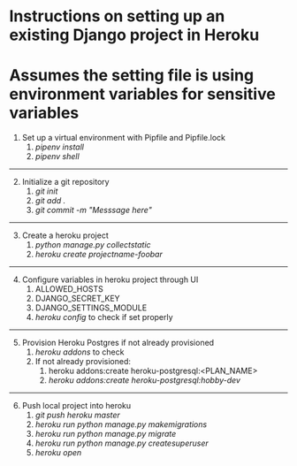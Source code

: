 # Instructions on setting up an existing Django project in Heroku
# Assumes the setting file is using environment variables for sensitive variables

1. Set up a virtual environment with Pipfile and Pipfile.lock
    1. *pipenv install*
    2. *pipenv shell*

------------------------------------------------
2. Initialize a git repository
    1. *git init*
    2. *git add .*
    3. *git commit -m "Messsage here"*

------------------------------------------------
3. Create a heroku project 
    1. *python manage.py collectstatic*
    2. *heroku create projectname-foobar*

------------------------------------------------
4. Configure variables in heroku project through UI
    1. ALLOWED_HOSTS
    2. DJANGO_SECRET_KEY
    3. DJANGO_SETTINGS_MODULE
    4. *heroku config* to check if set properly

------------------------------------------------
5. Provision Heroku Postgres if not already provisioned
    1. *heroku addons* to check
    2. If not already provisioned:
        1. heroku addons:create heroku-postgresql:<PLAN_NAME>
        2. *heroku addons:create heroku-postgresql:hobby-dev*

------------------------------------------------
6. Push local project into heroku
    1. *git push heroku master*
    2. *heroku run python manage.py makemigrations*
    3. *heroku run python manage.py migrate*
    4. *heroku run python manage.py createsuperuser*
    5. *heroku open*

